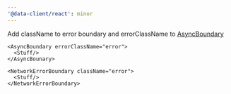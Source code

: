```yaml
---
'@data-client/react': minor
---
```


Add className to error boundary and errorClassName to [AsyncBoundary](https://dataclient.io/docs/api/AsyncBoundary)


```tsx
<AsyncBoundary errorClassName="error">
  <Stuff/>
</AsyncBounary>
```

```tsx
<NetworkErrorBoundary className="error">
  <Stuff/>
</NetworkErrorBoundary>
```